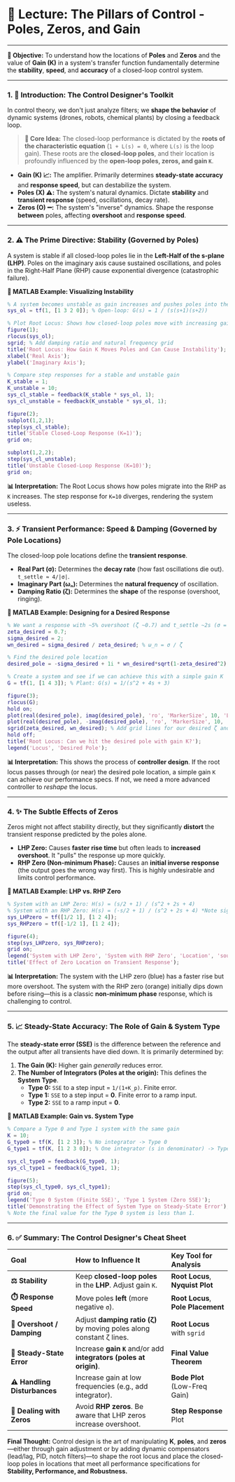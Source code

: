 # **🧠 Lecture: The Pillars of Control - Poles, Zeros, and Gain**

---
**🎯 Objective:** To understand how the locations of **Poles** and **Zeros** and the value of **Gain (K)** in a system's transfer function fundamentally determine the **stability**, **speed**, and **accuracy** of a closed-loop control system.

---

### **1. 🎯 Introduction: The Control Designer's Toolkit**

In control theory, we don't just analyze filters; we **shape the behavior** of dynamic systems (drones, robots, chemical plants) by closing a feedback loop.

> **🔑 Core Idea:** The closed-loop performance is dictated by the **roots of the characteristic equation** (`1 + L(s) = 0`, where `L(s)` is the loop gain). These roots are the **closed-loop poles**, and their location is profoundly influenced by the **open-loop poles, zeros, and gain `K`**.

*   **Gain (K) 📈:** The amplifier. Primarily determines **steady-state accuracy** and **response speed**, but can destabilize the system.
*   **Poles (X) ⚠️:** The system's natural dynamics. Dictate **stability** and **transient response** (speed, oscillations, decay rate).
*   **Zeros (O) ➖:** The system's "inverse" dynamics. Shape the response **between** poles, affecting **overshoot** and **response speed**.

---

### **2. ⚠️ The Prime Directive: Stability (Governed by Poles)**

A system is stable if all closed-loop poles lie in the **Left-Half of the s-plane (LHP)**. Poles on the imaginary axis cause sustained oscillations, and poles in the Right-Half Plane (RHP) cause exponential divergence (catastrophic failure).

**🧪 MATLAB Example: Visualizing Instability**
```matlab
% A system becomes unstable as gain increases and pushes poles into the RHP
sys_ol = tf(1, [1 3 2 0]); % Open-loop: G(s) = 1 / (s(s+1)(s+2))

% Plot Root Locus: Shows how closed-loop poles move with increasing gain K
figure(1);
rlocus(sys_ol);
sgrid; % Add damping ratio and natural frequency grid
title('Root Locus: How Gain K Moves Poles and Can Cause Instability');
xlabel('Real Axis');
ylabel('Imaginary Axis');

% Compare step responses for a stable and unstable gain
K_stable = 1;
K_unstable = 10;
sys_cl_stable = feedback(K_stable * sys_ol, 1);
sys_cl_unstable = feedback(K_unstable * sys_ol, 1);

figure(2);
subplot(1,2,1);
step(sys_cl_stable);
title('Stable Closed-Loop Response (K=1)');
grid on;

subplot(1,2,2);
step(sys_cl_unstable);
title('Unstable Closed-Loop Response (K=10)');
grid on;
```
**📊 Interpretation:** The Root Locus shows how poles migrate into the RHP as `K` increases. The step response for `K=10` diverges, rendering the system useless.

---

### **3. ⚡ Transient Performance: Speed & Damping (Governed by Pole Locations)**

The closed-loop pole locations define the **transient response**.
*   **Real Part (σ):** Determines the **decay rate** (how fast oscillations die out). `t_settle ≈ 4/|σ|`.
*   **Imaginary Part (ωₙ):** Determines the **natural frequency** of oscillation.
*   **Damping Ratio (ζ):** Determines the **shape** of the response (overshoot, ringing).

**🧪 MATLAB Example: Designing for a Desired Response**
```matlab
% We want a response with ~5% overshoot (ζ ~0.7) and t_settle ~2s (σ = 4/2 = 2)
zeta_desired = 0.7;
sigma_desired = 2;
wn_desired = sigma_desired / zeta_desired; % ω_n = σ / ζ

% Find the desired pole location
desired_pole = -sigma_desired + 1i * wn_desired*sqrt(1-zeta_desired^2);

% Create a system and see if we can achieve this with a simple gain K
G = tf(1, [1 4 3]); % Plant: G(s) = 1/(s^2 + 4s + 3)

figure(3);
rlocus(G);
hold on;
plot(real(desired_pole), imag(desired_pole), 'ro', 'MarkerSize', 10, 'LineWidth', 2); % Mark desired pole
plot(real(desired_pole), -imag(desired_pole), 'ro', 'MarkerSize', 10, 'LineWidth', 2);
sgrid(zeta_desired, wn_desired); % Add grid lines for our desired ζ and ω_n
hold off;
title('Root Locus: Can we hit the desired pole with gain K?');
legend('Locus', 'Desired Pole');
```
**📊 Interpretation:** This shows the process of **controller design**. If the root locus passes through (or near) the desired pole location, a simple gain `K` can achieve our performance specs. If not, we need a more advanced controller to *reshape* the locus.

---

### **4. ✨ The Subtle Effects of Zeros**

Zeros might not affect stability directly, but they significantly **distort** the transient response predicted by the poles alone.
*   **LHP Zero:** Causes **faster rise time** but often leads to **increased overshoot**. It "pulls" the response up more quickly.
*   **RHP Zero (Non-minimum Phase):** Causes an **initial inverse response** (the output goes the wrong way first). This is highly undesirable and limits control performance.

**🧪 MATLAB Example: LHP vs. RHP Zero**
```matlab
% System with an LHP Zero: H(s) = (s/2 + 1) / (s^2 + 2s + 4)
% System with an RHP Zero: H(s) = (-s/2 + 1) / (s^2 + 2s + 4) *Note sign*
sys_LHPzero = tf([1/2 1], [1 2 4]);
sys_RHPzero = tf([-1/2 1], [1 2 4]); 

figure(4);
step(sys_LHPzero, sys_RHPzero);
grid on;
legend('System with LHP Zero', 'System with RHP Zero', 'Location', 'southeast');
title('Effect of Zero Location on Transient Response');
```
**📊 Interpretation:** The system with the LHP zero (blue) has a faster rise but more overshoot. The system with the RHP zero (orange) initially dips down before rising—this is a classic **non-minimum phase** response, which is challenging to control.

---

### **5. 📈 Steady-State Accuracy: The Role of Gain & System Type**

The **steady-state error (SSE)** is the difference between the reference and the output after all transients have died down. It is primarily determined by:
1.  **The Gain (K):** Higher gain *generally* reduces error.
2.  **The Number of Integrators (Poles at the origin):** This defines the **System Type**.
    *   **Type 0:** `SSE` to a step input = `1/(1+K_p)`. Finite error.
    *   **Type 1:** `SSE` to a step input = **0**. Finite error to a ramp input.
    *   **Type 2:** `SSE` to a ramp input = **0**.

**🧪 MATLAB Example: Gain vs. System Type**
```matlab
% Compare a Type 0 and Type 1 system with the same gain
K = 10;
G_type0 = tf(K, [1 2 3]); % No integrator -> Type 0
G_type1 = tf(K, [1 2 3 0]); % One integrator (s in denominator) -> Type 1

sys_cl_type0 = feedback(G_type0, 1);
sys_cl_type1 = feedback(G_type1, 1);

figure(5);
step(sys_cl_type0, sys_cl_type1);
grid on;
legend('Type 0 System (Finite SSE)', 'Type 1 System (Zero SSE)');
title('Demonstrating the Effect of System Type on Steady-State Error');
% Note the final value for the Type 0 system is less than 1.
```

---

### **6. ✅ Summary: The Control Designer's Cheat Sheet**

| Goal | How to Influence It | Key Tool for Analysis |
| :--- | :--- | :--- |
| **⚖️ Stability** | Keep **closed-loop poles** in the **LHP**. Adjust gain `K`. | **Root Locus**, **Nyquist Plot** |
| **⏱️ Response Speed** | Move poles **left** (more negative `σ`). | **Root Locus**, **Pole Placement** |
| **🔄 Overshoot / Damping** | Adjust **damping ratio (ζ)** by moving poles along constant ζ lines. | **Root Locus** with `sgrid` |
| **🎯 Steady-State Error** | Increase **gain `K`** and/or add **integrators (poles at origin)**. | **Final Value Theorem** |
| **⚠️ Handling Disturbances** | Increase gain at low frequencies (e.g., add integrator). | **Bode Plot** (Low-Freq Gain) |
| **🧭 Dealing with Zeros** | Avoid **RHP zeros**. Be aware that LHP zeros increase overshoot. | **Step Response** Plot |

**Final Thought:** Control design is the art of manipulating **K**, **poles**, and **zeros**—either through gain adjustment or by adding dynamic compensators (lead/lag, PID, notch filters)—to shape the root locus and place the closed-loop poles in locations that meet all performance specifications for **Stability, Performance, and Robustness.**
